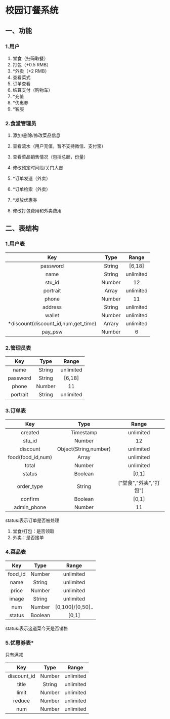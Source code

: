 # 校园订餐系统

## 一、功能

### 1.用户

1. 堂食（扫码取餐）
2. 打包（+0.5 RMB）
3. *外卖（+2 RMB）
4. 查看菜式
5. 订单查看
6. 结算支付（购物车）
7. *充值
8. *优惠券
9. *客服

### 2.食堂管理员

1. 添加/删除/修改菜品信息

2. 查看流水（用户充值，暂不支持微信、支付宝）

3. 查看菜品销售情况（包括总额，份量）

4. 修改预定时间段/关门大吉

5. *订单发送（外卖）

6. *订单检索（外卖）

7. *发放优惠券

8. 修改打包费用和外卖费用

   

## 二、表结构

### 1.用户表

|                 Key                 |  Type  |   Range   |
| :---------------------------------: | :----: | :-------: |
|              password               | String |  [6,18]   |
|                name                 | String | unlimited |
|               stu_id                | Number |    12     |
|              portrait               | Array  | unlimited |
|                phone                | Number |    11     |
|               address               | String | unlimited |
|               wallet                | Number | unlimited |
| *discount(discount_id,num,get_time) | Arrary | unlimited |
|               pay_psw               | Number |     6     |

### 2.管理员表

|   Key    |  Type  |   Range   |
| :------: | :----: | :-------: |
|   name   | String | unlimited |
| password | String |  [6,18]   |
|  phone   | Number |    11     |
| portrait | String | unlimited |

### 3.订单表

|        Key        |         Type          |         Range          |
| :---------------: | :-------------------: | :--------------------: |
|      created      |       Timestamp       |       unlimited        |
|      stu_id       |        Number         |           12           |
|     discount      | Object(String,number) |       unlimited        |
| food(food_id,num) |         Array         |       unlimited        |
|       total       |        Number         |       unlimited        |
|      status       |        Boolean        |         [0,1]          |
|    order_type     |        String         | ["堂食","外卖","打包"] |
|      confirm      |        Boolean        |         [0,1]          |
|    admin_phone    |        Number         |           11           |

status:表示订单是否被处理

1. 堂食/打包：是否领取
2. 外卖：是否接单

### 4.菜品表

|   Key   |  Type   |      Range       |
| :-----: | :-----: | :--------------: |
| food_id | Number  |    unlimited     |
|  name   | String  |    unlimited     |
|  price  | Number  |    unlimited     |
|  image  | String  |    unlimited     |
|   num   | Number  | [0,100]/[0,50].. |
| status  | Boolean |      [0,1]       |

status:表示这道菜今天是否销售

### 5.优惠券表*

只有满减

|     Key     |  Type  |   Range   |
| :---------: | :----: | :-------: |
| discount_id | Number | unlimited |
|    title    | String | unlimited |
|    limit    | Number | unlimited |
|   reduce    | Number | unlimited |
|     num     | Number | unlimited |

